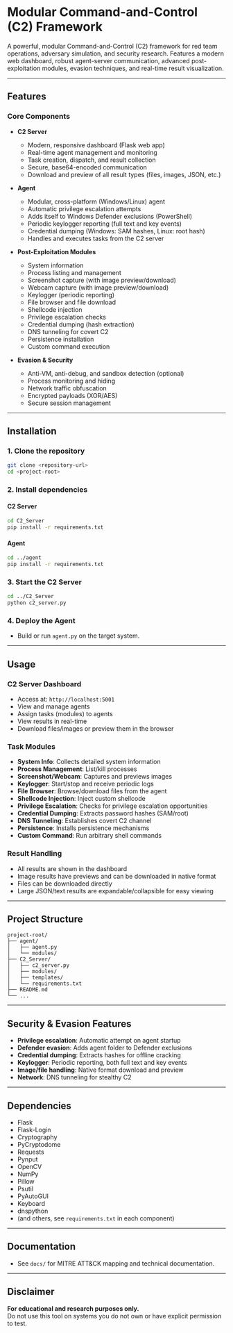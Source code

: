 # Modular Command-and-Control (C2) Framework

A powerful, modular Command-and-Control (C2) framework for red team operations, adversary simulation, and security research. Features a modern web dashboard, robust agent-server communication, advanced post-exploitation modules, evasion techniques, and real-time result visualization.

---

## Features

### Core Components

- **C2 Server**
  - Modern, responsive dashboard (Flask web app)
  - Real-time agent management and monitoring
  - Task creation, dispatch, and result collection
  - Secure, base64-encoded communication
  - Download and preview of all result types (files, images, JSON, etc.)

- **Agent**
  - Modular, cross-platform (Windows/Linux) agent
  - Automatic privilege escalation attempts
  - Adds itself to Windows Defender exclusions (PowerShell)
  - Periodic keylogger reporting (full text and key events)
  - Credential dumping (Windows: SAM hashes, Linux: root hash)
  - Handles and executes tasks from the C2 server

- **Post-Exploitation Modules**
  - System information
  - Process listing and management
  - Screenshot capture (with image preview/download)
  - Webcam capture (with image preview/download)
  - Keylogger (periodic reporting)
  - File browser and file download
  - Shellcode injection
  - Privilege escalation checks
  - Credential dumping (hash extraction)
  - DNS tunneling for covert C2
  - Persistence installation
  - Custom command execution

- **Evasion & Security**
  - Anti-VM, anti-debug, and sandbox detection (optional)
  - Process monitoring and hiding
  - Network traffic obfuscation
  - Encrypted payloads (XOR/AES)
  - Secure session management

---

## Installation

### 1. Clone the repository

```bash
git clone <repository-url>
cd <project-root>
```

### 2. Install dependencies

#### C2 Server

```bash
cd C2_Server
pip install -r requirements.txt
```

#### Agent

```bash
cd ../agent
pip install -r requirements.txt
```

### 3. Start the C2 Server

```bash
cd ../C2_Server
python c2_server.py
```

### 4. Deploy the Agent

- Build or run `agent.py` on the target system.

---

## Usage

### C2 Server Dashboard

- Access at: `http://localhost:5001`
- View and manage agents
- Assign tasks (modules) to agents
- View results in real-time
- Download files/images or preview them in the browser

### Task Modules

- **System Info**: Collects detailed system information
- **Process Management**: List/kill processes
- **Screenshot/Webcam**: Captures and previews images
- **Keylogger**: Start/stop and receive periodic logs
- **File Browser**: Browse/download files from the agent
- **Shellcode Injection**: Inject custom shellcode
- **Privilege Escalation**: Checks for privilege escalation opportunities
- **Credential Dumping**: Extracts password hashes (SAM/root)
- **DNS Tunneling**: Establishes covert C2 channel
- **Persistence**: Installs persistence mechanisms
- **Custom Command**: Run arbitrary shell commands

### Result Handling

- All results are shown in the dashboard
- Image results have previews and can be downloaded in native format
- Files can be downloaded directly
- Large JSON/text results are expandable/collapsible for easy viewing

---

## Project Structure

```
project-root/
├── agent/
│   ├── agent.py
│   └── modules/
├── C2_Server/
│   ├── c2_server.py
│   ├── modules/
│   ├── templates/
│   └── requirements.txt
├── README.md
└── ...
```

---

## Security & Evasion Features

- **Privilege escalation**: Automatic attempt on agent startup
- **Defender evasion**: Adds agent folder to Defender exclusions
- **Credential dumping**: Extracts hashes for offline cracking
- **Keylogger**: Periodic reporting, both full text and key events
- **Image/file handling**: Native format download and preview
- **Network**: DNS tunneling for stealthy C2

---

## Dependencies

- Flask
- Flask-Login
- Cryptography
- PyCryptodome
- Requests
- Pynput
- OpenCV
- NumPy
- Pillow
- Psutil
- PyAutoGUI
- Keyboard
- dnspython
- (and others, see `requirements.txt` in each component)

---

## Documentation

- See `docs/` for MITRE ATT&CK mapping and technical documentation.

---

## Disclaimer

**For educational and research purposes only.**  
Do not use this tool on systems you do not own or have explicit permission to test.

